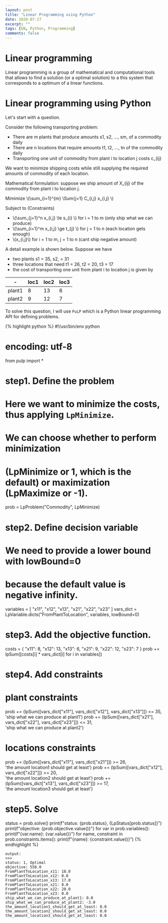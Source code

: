 ```yaml
---
layout: post
title: "Linear Programming using Python"
date: 2020-07-27
excerpt: ""
tags: [EN, Python, Programming]
comments: false
---
```


# Linear programming 

Linear programming is a group of mathematical and computational tools that allows to find a solution (or a optimal solution) to a this system that corresponds to a optimum of a linear functions. 

# Linear programming using Python

Let's start with a question.

Consider the following transporting problem:
- There are m plants that produce amounts s1, s2, ..., sm, of a commodity daily 
- There are n locations that require amounts t1, t2, ..., tn of the commodity daily
- Transporting one unit of commodity from plant i to location j costs c_{ij} 

We want to minimize shipping costs while still supplying the required amounts of commodity of each location.

Mathematical formulation: suppose we ship amount of X_{ij} of the commodity from plant i to location j.

Mimimize \\(\sum_{i=1}^{m} \Sum{j=1} C_{i,j} x_{i,j} \\)

Subject to (Constraints)

- \\(\sum_{j=1}^n x_{i,j} \le s_{i} \\) for i = 1 to m (only ship what we can produce)
- \\(\sum_{i=1}^m x_{i,j} \ge t_{j} \\) for j = 1 to n (each location gets enough)
- \\(x_{i,j}\\) for i = 1 to m, j = 1 to n (cant ship negative amount)

A detail example is shown below. Suppose we have 
- two plants s1 = 35, s2, = 31
- three locations that need t1 = 26, t2 = 20, t3 = 17
- the cost of transporting one unit from plant i to location j is given by 

| - | loc1 | loc2 | loc3 |
| --- | --- | --- | --- |
| plant1 | 8 | 13 | 6 | 
| plant2 | 9 | 12 | 7 | 

To solve this question,  I will use `PuLP` which is a Python linear programming API for defining problems.


{% highlight python %}
#!/usr/bin/env python
# encoding: utf-8
from pulp import *

# step1. Define the problem 
# Here we want to minimize the costs, thus applying `LpMinimize`.
# We can choose whether to perform minimization 
# (LpMinimize or 1, which is the default) or maximization (LpMaximize or -1).
prob = LpProblem("Commodity", LpMinimize)


# step2. Define decision variable 
# We need to provide a lower bound with lowBound=0 
# because the default value is negative infinity.
variables = [ "x11", "x12", "x13", "x21", "x22", "x23" ]
vars_dict = LpVariable.dicts("FromPlantToLocation", variables, lowBound=0)


# step3. Add the objective function. 
costs = { "x11": 8, "x12": 13, "x13": 6, "x21": 9, "x22": 12, "x23": 7 }
prob += lpSum([costs[i] * vars_dict[i] for i in variables])

# step4. Add constraints 

# plant constraints
prob += (lpSum([vars_dict["x11"], vars_dict["x12"], vars_dict["x13"]]) <= 35, \
         'ship what we can produce at plant1')
prob += (lpSum([vars_dict["x21"], vars_dict["x22"], vars_dict["x23"]]) <= 31, \
         'ship what we can produce at plant2')

# locations constraints 
prob += (lpSum([vars_dict["x11"], vars_dict["x21"]]) >= 26,\
         'the amount location1 should get at least')
prob += (lpSum([vars_dict["x12"], vars_dict["x22"]]) >= 20,\
         'the amount location2 should get at least')
prob += (lpSum([vars_dict["x13"], vars_dict["x23"]]) >= 17,\
         'the amount location3 should get at least')
         
# step5. Solve 
status = prob.solve()
print(f"status: {prob.status}, {LpStatus[prob.status]}")
print(f"objective: {prob.objective.value()}")
for var in prob.variables():
    print(f"{var.name}: {var.value()}")
for name, constraint in prob.constraints.items():
    print(f"{name}: {constraint.value()}")
{% endhighlight %}

```
output:
>>>
status: 1, Optimal
objective: 558.0
FromPlantToLocation_x11: 18.0
FromPlantToLocation_x12: 0.0
FromPlantToLocation_x13: 17.0
FromPlantToLocation_x21: 8.0
FromPlantToLocation_x22: 20.0
FromPlantToLocation_x23: 0.0
ship_what_we_can_produce_at_plant1: 0.0
ship_what_we_can_produce_at_plant2: -3.0
the_amount_location1_should_get_at_least: 0.0
the_amount_location2_should_get_at_least: 0.0
the_amount_location3_should_get_at_least: 0.0
```
